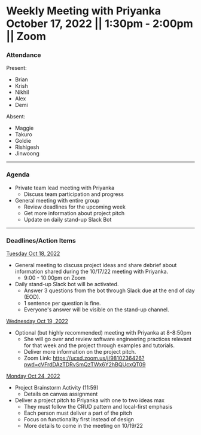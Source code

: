 <h1>Weekly Meeting with Priyanka <br /> October 17, 2022 || 1:30pm - 2:00pm || Zoom
</h1>

### Attendance 
Present:
- Brian 
- Krish 
- Nikhil
- Alex
- Demi

Absent: 
- Maggie
- Takuro
- Goldie
- Rishigesh
- Jinwoong

---
### Agenda 
- Private team lead meeting with Priyanka
  - Discuss team participation and progress
- General meeting with entire group
  - Review deadlines for the upcoming week
  - Get more information about project pitch
  - Update on daily stand-up Slack Bot
---
### Deadlines/Action Items
<ins>Tuesday Oct 18, 2022</ins>
- General meeting to discuss project ideas and share debrief about information shared during the 10/17/22 meeting with Priyanka.
  - 9:00 - 10:00pm on Zoom 
- Daily stand-up Slack bot will be activated. 
  - Answer 3 questions from the bot through Slack due at the end of day (EOD). 
  - 1 sentence per question is fine.
  - Everyone's answer will be visible on the stand-up channel. 

<ins>Wednesday Oct 19, 2022</ins>
- Optional (but highly recommended) meeting with Priyanka at 8-8:50pm
  - She will go over and review software engineering practices relevant for that week and the project through examples and tutorials.
  - Deliver more information on the project pitch.
  - Zoom Link: https://ucsd.zoom.us/j/9810236426?pwd=cVFrdDAzTDRvSmQzTWx6Y2hBQUcxQT09

<ins>Monday Oct 24, 2022</ins>
- Project Brainstorm Activity (11:59)
  - Details on canvas assignment
- Deliver a project pitch to Priyanka with one to two ideas max
  - They must follow the CRUD pattern and local-first emphasis
  - Each person must deliver a part of the pitch
  - Focus on functionality first instead of design
  - More details to come in the meeting on 10/19/22
